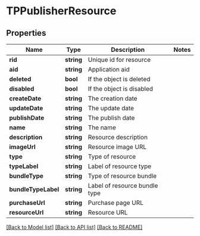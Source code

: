 # TPPublisherResource

## Properties
Name | Type | Description | Notes
------------ | ------------- | ------------- | -------------
**rid** | **string** | Unique id for resource | 
**aid** | **string** | Application aid | 
**deleted** | **bool** | If the object is deleted | 
**disabled** | **bool** | If the object is disabled | 
**createDate** | **string** | The creation date | 
**updateDate** | **string** | The update date | 
**publishDate** | **string** | The publish date | 
**name** | **string** | The name | 
**description** | **string** | Resource description | 
**imageUrl** | **string** | Resource image URL | 
**type** | **string** | Type of resource | 
**typeLabel** | **string** | Label of resource type | 
**bundleType** | **string** | Type of resource bundle | 
**bundleTypeLabel** | **string** | Label of resource bundle type | 
**purchaseUrl** | **string** | Purchase page URL | 
**resourceUrl** | **string** | Resource URL | 

[[Back to Model list]](../README.md#documentation-for-models) [[Back to API list]](../README.md#documentation-for-api-endpoints) [[Back to README]](../README.md)


